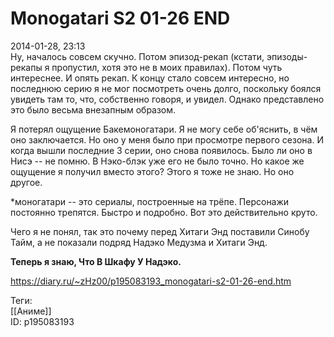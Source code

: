 Monogatari S2 01-26 END
========================

   
 2014-01-28, 23:13   
  Ну, началось совсем скучно. Потом эпизод-рекап (кстати, эпизоды-рекапы я пропустил, хотя это не в моих правилах). Потом чуть интереснее. И опять рекап. К концу стало совсем интересно, но последнюю серию я не мог посмотреть очень долго, поскольку боялся увидеть там то, что, собственно говоря, и увидел. Однако представлено это было весьма внезапным образом.   
   
 Я потерял ощущение Бакемоногатари. Я не могу себе об'яснить, в чём оно заключается. Но оно у меня было при просмотре первого сезона. И когда вышли последние 3 серии, оно снова появилось. Было ли оно в Нисэ -- не помню. В Нэко-блэк уже его не было точно. Но какое же ощущение я получил вместо этого? Этого я тоже не знаю. Но оно другое.   
   
 \*моногатари -- это сериалы, построенные на трёпе. Персонажи постоянно трепятся. Быстро и подробно. Вот это действительно круто.   
   
 Чего я не понял, так это почему перед Хитаги Энд поставили Синобу Тайм, а не показали подряд Надэко Медузма и Хитаги Энд.   
   
   **Теперь я знаю, Что В Шкафу У Надэко.**     
    
 <https://diary.ru/~zHz00/p195083193_monogatari-s2-01-26-end.htm>   
   
 Теги:   
 [[Аниме]]   
 ID: p195083193